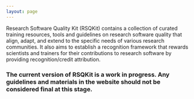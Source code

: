 ```yaml
---
layout: page
---
```


Research Software Quality Kit (RSQKit) contains a collection of curated training resources, tools and guidelines on research software quality that align, adapt, and extend to the specific needs of various research communities. It also aims to establish a recognition framework that rewards scientists and trainers for their contributions to research software by providing recognition/credit attribution.

### The current version of RSQKit is a work in progress. Any guidelines and materials in the website should not be considered final at this stage.
